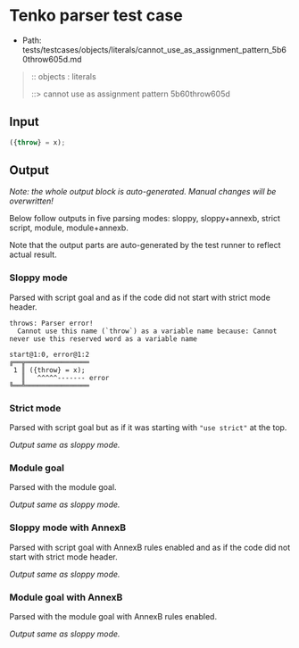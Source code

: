 # Tenko parser test case

- Path: tests/testcases/objects/literals/cannot_use_as_assignment_pattern_5b60throw605d.md

> :: objects : literals
>
> ::> cannot use as assignment pattern 5b60throw605d

## Input

`````js
({throw} = x);
`````

## Output

_Note: the whole output block is auto-generated. Manual changes will be overwritten!_

Below follow outputs in five parsing modes: sloppy, sloppy+annexb, strict script, module, module+annexb.

Note that the output parts are auto-generated by the test runner to reflect actual result.

### Sloppy mode

Parsed with script goal and as if the code did not start with strict mode header.

`````
throws: Parser error!
  Cannot use this name (`throw`) as a variable name because: Cannot never use this reserved word as a variable name

start@1:0, error@1:2
╔══╦════════════════
 1 ║ ({throw} = x);
   ║   ^^^^^------- error
╚══╩════════════════

`````

### Strict mode

Parsed with script goal but as if it was starting with `"use strict"` at the top.

_Output same as sloppy mode._

### Module goal

Parsed with the module goal.

_Output same as sloppy mode._

### Sloppy mode with AnnexB

Parsed with script goal with AnnexB rules enabled and as if the code did not start with strict mode header.

_Output same as sloppy mode._

### Module goal with AnnexB

Parsed with the module goal with AnnexB rules enabled.

_Output same as sloppy mode._
